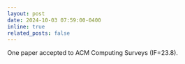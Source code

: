 ```yaml
---
layout: post
date: 2024-10-03 07:59:00-0400
inline: true
related_posts: false
---
```


One paper accepted to ACM Computing Surveys (IF=23.8).

